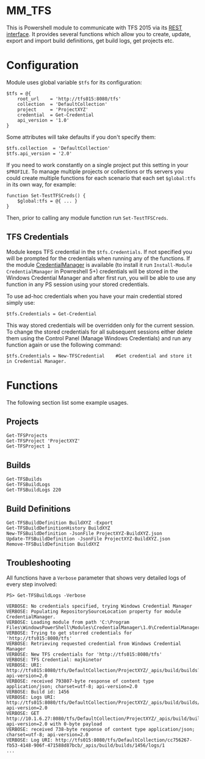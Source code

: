 MM_TFS
======

This is Powershell module to communicate with TFS 2015 via its [REST interface](https://www.visualstudio.com/integrate/get-started/rest/basics). It provides several functions which allow you to create, update, export and import build definitions, get build logs, get projects etc.

Configuration
=============

Module uses global variable `$tfs` for its configuration:

    $tfs = @{
        root_url    = 'http://tfs015:8080/tfs'
        collection  = 'DefaultCollection'
        project     = 'ProjectXYZ'
        credential  = Get-Credential
        api_version = '1.0'
    }

Some attributes will take defaults if you don't specify them:

    $tfs.collection  = 'DefaultCollection'
    $tfs.api_version = '2.0'

If you need to work constantly on a single project put this setting in your `$PROFILE`. To manage multiple projects or collections or tfs servers you could create multiple functions for each scenario that each set `$global:tfs` in its own way, for example:

    function Set-TestTFSCreds() {
        $global:tfs = @{ ... }
    }

Then, prior to calling any module function run `Set-TestTFSCreds`.

TFS Credentials
---------------

Module keeps TFS credential in the `$tfs.Credentials`. If not specified you will be prompted for the credentials when running any of the functions. If the module [CredentialManager](https://github.com/davotronic5000/PowerShell_Credential_Manager) is available (to install it run `Install-Module CredentialManager` in Powreshell 5+) credentials will be stored in the Windows Credential Manager and after first run, you will be able to use any function in any PS session using your stored credentials.

To use ad-hoc credentials when you have your main credential stored simply use: 
    
    $tfs.Credentials = Get-Credential

This way stored credentials will be overridden only for the current session. To change the stored credentials for all subsequent sessions either delete them using the Control Panel (Manage Windows Credentials) and run any function again or use the following command:

    $tfs.Credentials = New-TFSCredential    #Get credential and store it in Credential Manager.

Functions
=========

The following section list some example usages. 

Projects
--------

    Get-TFSProjects
    Get-TFSProject 'ProjectXYZ'
    Get-TFSProject 1

Builds
------

    Get-TFSBuilds
    Get-TFSBuildLogs
    Get-TFSBuildLogs 220


Build Definitions
-----------------

    Get-TFSBuildDefinition BuildXYZ -Export
    Get-TFSBuildDefinitionHistory BuildXYZ
    New-TFSBuildDefinition -JsonFile ProjectXYZ-BuildXYZ.json
    Update-TFSBuildDefinition -JsonFile ProjectXYZ-BuildXYZ.json
    Remove-TFSBuildDefinition BuildXYZ

Troubleshooting
---------------

All functions have a `Verbose` parameter that shows very detailed logs of every step involved:

    PS> Get-TFSBuildLogs -Verbose

    VERBOSE: No credentials specified, trying Windows Credential Manager
    VERBOSE: Populating RepositorySourceLocation property for module CredentialManager.
    VERBOSE: Loading module from path 'C:\Program Files\WindowsPowerShell\Modules\CredentialManager\1.0\CredentialManager.dll'.
    VERBOSE: Trying to get storred credentials for 'http://tfs015:8080/tfs'
    VERBOSE: Retrieving requested credential from Windows Credential Manager
    VERBOSE: New TFS credentials for 'http://tfs015:8080/tfs'
    VERBOSE: TFS Credential: majkinetor
    VERBOSE: URI: http://tfs015:8080/tfs/DefaultCollection/ProjectXYZ/_apis/build/builds?api-version=2.0
    VERBOSE: received 793807-byte response of content type application/json; charset=utf-8; api-version=2.0
    VERBOSE: Build id: 1456
    VERBOSE: Logs URI: http://tfs015:8080/tfs/DefaultCollection/ProjectXYZ/_apis/build/builds/1456/logs?api-version=2.0
    VERBOSE: GET http://10.1.6.27:8080/tfs/DefaultCollection/ProjectXYZ/_apis/build/builds/1456/logs?api-version=2.0 with 0-byte payload
    VERBOSE: received 738-byte response of content type application/json; charset=utf-8; api-version=2.0
    VERBOSE: Log URI: http://tfs015:8080/tfs/DefaultCollection/cc756267-fb53-4148-906f-471588d87bcb/_apis/build/builds/1456/logs/1
    ...
